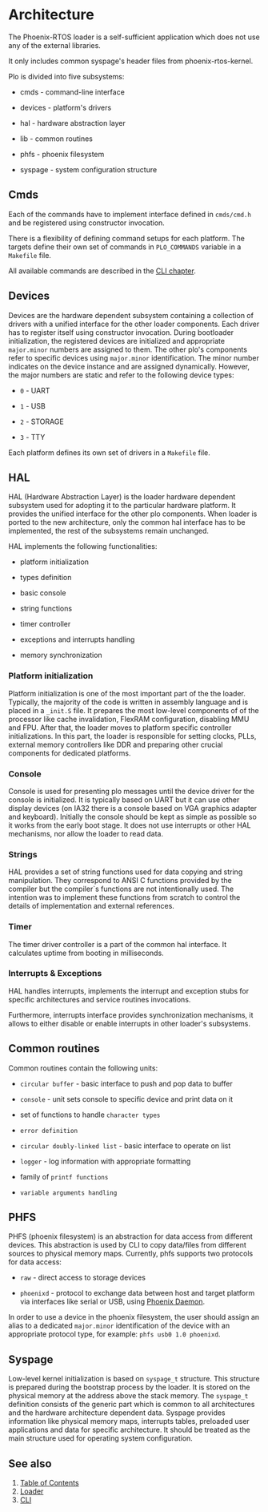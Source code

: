 # Architecture

The Phoenix-RTOS loader is a self-sufficient application which does not use any of the external libraries.

It only includes common syspage's header files from phoenix-rtos-kernel.

Plo is divided into five subsystems:

 * cmds - command-line interface

 * devices - platform's drivers

 * hal - hardware abstraction layer

 * lib - common routines

 * phfs - phoenix filesystem

 * syspage - system configuration structure


## Cmds
Each of the commands have to implement interface defined in `cmds/cmd.h` and be registered using constructor invocation.

There is a flexibility of defining command setups for each platform. The targets define their own set of commands in `PLO_COMMANDS` variable in a `Makefile` file.

All available commands are described in the [CLI chapter](cmds.md).

## Devices
Devices are the hardware dependent subsystem containing a collection of drivers with a unified interface for the other loader components. Each driver has to register itself using constructor invocation. During bootloader initialization, the registered devices are initialized and appropriate `major.minor` numbers are assigned to them. The other plo's components refer to specific devices using `major.minor` identification. The minor number indicates on the device instance and are assigned dynamically. However, the major numbers are static and refer to the following device types:

 * `0` - UART
 
 * `1` - USB
 
 * `2` - STORAGE
 
 * `3` - TTY

Each platform defines its own set of drivers in a `Makefile` file.

## HAL
HAL (Hardware Abstraction Layer) is the loader hardware dependent subsystem used for adopting it to the particular hardware platform. It provides the unified interface for the other plo components.
When loader is ported to the new architecture, only the common hal interface has to be implemented, the rest of the subsystems remain unchanged.

HAL implements the following functionalities:

 * platform initialization

 * types definition

 * basic console

 * string functions

 * timer controller

 * exceptions and interrupts handling

 * memory synchronization

### Platform initialization

Platform initialization is one of the most important part of the the loader. Typically, the majority of the code is written in assembly language and is placed in a `_init.S` file. It prepares the most low-level components of of the processor like cache invalidation, FlexRAM configuration, disabling MMU and FPU. After that, the loader moves to platform specific controller initializations. In this part, the loader is responsible for setting clocks, PLLs, external memory controllers like DDR and preparing other crucial components for dedicated platforms.


### Console

Console is used for presenting plo messages until the device driver for the console is initialized. It is typically based on UART but it can use other display devices (on IA32 there is a console based on VGA graphics adapter and keyboard). Initially the console should be kept as simple as possible so it works from the early boot stage. It does not use interrupts or other HAL mechanisms, nor allow the loader to read data.


### Strings

HAL provides a set of string functions used for data copying and string manipulation. They correspond to ANSI C functions provided by the compiler but the compiler\`s functions are not intentionally used. The intention was to implement these functions from scratch to control the details of implementation and external references.


### Timer

The timer driver controller is a part of the common hal interface. It calculates uptime from booting in milliseconds.


### Interrupts & Exceptions

HAL handles interrupts, implements the interrupt and exception stubs for specific architectures and service routines invocations.

Furthermore, interrupts interface provides synchronization mechanisms, it allows to either disable or enable interrupts in other loader's subsystems.


## Common routines
Common routines contain the following units:

 * `circular buffer` - basic interface to push and pop data to buffer

 * `console` - unit sets console to specific device and print data on it

 * set of functions to handle `character types`

 * `error definition`

 * `circular doubly-linked list` - basic interface to operate on list

 * `logger` - log information with appropriate formatting

 * family of `printf functions`

 * `variable arguments handling`

## PHFS
PHFS (phoenix filesystem) is an abstraction for data access from different devices. This abstraction is used by CLI to copy data/files from different sources to physical memory maps. Currently, phfs supports two protocols for data access:

 * `raw` - direct access to storage devices

 * `phoenixd` - protocol to exchange data between host and target platform via interfaces like serial or USB, using [Phoenix Daemon](https://github.com/phoenix-rtos/phoenix-rtos-hostutils/tree/master/phoenixd).

In order to use a device in the phoenix filesystem, the user should assign an alias to a dedicated `major.minor` identification of the device with an appropriate protocol type, for example: `phfs usb0 1.0 phoenixd`.


## Syspage
Low-level kernel initialization is based on `syspage_t` structure. This structure is prepared during the bootstrap process by the loader. It is stored on the physical memory at the address above the stack memory. The `syspage_t` definition consists of the generic part which is common to all architectures and the hardware architecture dependent data. Syspage provides information like physical memory maps, interrupts tables, preloaded user applications and data for specific architecture. It should be treated as the main structure used for operating system configuration.

## See also

1. [Table of Contents](../README.md)
2. [Loader](README.md)
3. [CLI](cli.md)

